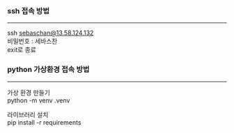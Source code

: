 ### ssh 접속 방법

---

ssh sebaschan@13.58.124.132 <Br>
비밀번호 : 세바스찬 <Br>
exit로 종료 <Br>

### python 가상환경 접속 방법

---

가상 환경 만들기 <Br>
python -m venv .venv

라이브러리 설치 <Br>
pip install -r requirements
